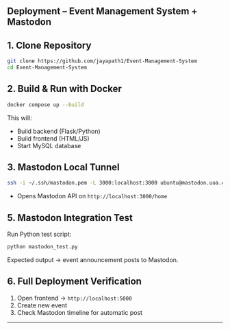 ## Deployment – Event Management System + Mastodon

## 1. Clone Repository
```bash
git clone https://github.com/jayapath1/Event-Management-System
cd Event-Management-System
```

## 2. Build & Run with Docker
```bash
docker compose up --build
```
This will:
- Build backend (Flask/Python)
- Build frontend (HTML/JS)
- Start MySQL database

## 3. Mastodon Local Tunnel
```bash
ssh -i ~/.ssh/mastodon.pem -L 3000:localhost:3000 ubuntu@mastodon.uoa.cloud
```
- Opens Mastodon API on `http://localhost:3000/home `

## 5. Mastodon Integration Test
Run Python test script:
```bash
python mastodon_test.py
```
Expected output → event announcement posts to Mastodon.

## 6. Full Deployment Verification
1. Open frontend → `http://localhost:5000`
2. Create new event
3. Check Mastodon timeline for automatic post

---